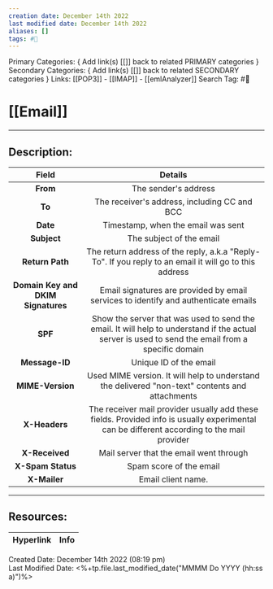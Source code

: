 ```yaml
---
creation date: December 14th 2022
last modified date: December 14th 2022
aliases: []
tags: #📕
---
```


Primary Categories: { Add link(s) [[]] back to related PRIMARY categories }
Secondary Categories:  { Add link(s) [[]] back to related SECONDARY categories }
Links: [[POP3]] - [[IMAP]] - [[emlAnalyzer]]
Search Tag: #📕  

# [[Email]]  
___

## Description:  

|             Field              |                                                                      Details                                                                      |
|:------------------------------:|:-------------------------------------------------------------------------------------------------------------------------------------------------:|
|              **From**              |                                                               The sender's address                                                                |
|               **To**               |                                                   The receiver's address, including CC and BCC                                                    |
|              **Date**              |                                                        Timestamp, when the email was sent                                                         |
|            **Subject**             |                                                             The subject of the email                                                              |
|          **Return Path**           |                      The return address of the reply, a.k.a "Reply-To". If you reply to an email it will go to this address                       |
| **Domain Key and DKIM Signatures** |                                Email signatures are provided by email services to identify and authenticate emails                                |
|              **SPF**               | Show the server that was used to send the email. It will help to understand if the actual server is used to send the email from a specific domain |
|           **Message-ID**           |                                                              Unique ID of the email                                                               |
|          **MIME-Version**          |                          Used MIME version. It will help to understand the delivered "non-text" contents and attachments                          |
|           **X-Headers**            |    The receiver mail provider usually add these fields. Provided info is usually experimental can be different according to the mail provider     |
|           **X-Received**           |                                                      Mail server that the email went through                                                      |
|         **X-Spam Status**          |                                                              Spam score of the email                                                              |
|            **X-Mailer**            |                                                                Email client name.                                                                 | 


___

## Resources:

| Hyperlink                                  | Info                                                                      |
| ------------------------------------------ | ------------------------------------------------------------------------- |



Created Date: December 14th 2022 (08:19 pm)  
Last Modified Date: <%+tp.file.last_modified_date("MMMM Do YYYY (hh:ss a)")%>
